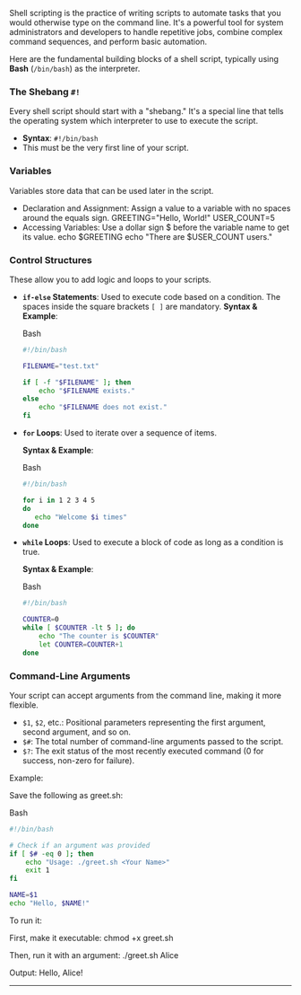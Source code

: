 Shell scripting is the practice of writing scripts to automate tasks that you would otherwise type on the command line. It's a powerful tool for system administrators and developers to handle repetitive jobs, combine complex command sequences, and perform basic automation.

Here are the fundamental building blocks of a shell script, typically using **Bash** (`/bin/bash`) as the interpreter.

### The Shebang `#!`

Every shell script should start with a "shebang." It's a special line that tells the operating system which interpreter to use to execute the script.

- **Syntax**: `#!/bin/bash`
- This must be the very first line of your script.

### Variables

Variables store data that can be used later in the script.

- Declaration and Assignment: Assign a value to a variable with no spaces around the equals sign.
    GREETING="Hello, World!"
    USER_COUNT=5
- Accessing Variables: Use a dollar sign $ before the variable name to get its value.
    echo $GREETING
    echo "There are $USER_COUNT users."

### Control Structures

These allow you to add logic and loops to your scripts.

- **`if-else` Statements**: Used to execute code based on a condition. The spaces inside the square brackets `[ ]` are mandatory.
    **Syntax & Example**:
    
    Bash
    
    ```bash
    #!/bin/bash
    
    FILENAME="test.txt"
    
    if [ -f "$FILENAME" ]; then
        echo "$FILENAME exists."
    else
        echo "$FILENAME does not exist."
    fi
    ```
    
- **`for` Loops**: Used to iterate over a sequence of items.
    
    **Syntax & Example**:
    
    Bash
    
    ```bash
    #!/bin/bash
    
    for i in 1 2 3 4 5
    do
       echo "Welcome $i times"
    done
    ```
    
- **`while` Loops**: Used to execute a block of code as long as a condition is true.
    
    **Syntax & Example**:
    
    Bash
    
    ```bash
    #!/bin/bash
    
    COUNTER=0
    while [ $COUNTER -lt 5 ]; do
        echo "The counter is $COUNTER"
        let COUNTER=COUNTER+1
    done
    ```
    

### Command-Line Arguments

Your script can accept arguments from the command line, making it more flexible.

- `$1`, `$2`, etc.: Positional parameters representing the first argument, second argument, and so on.
- `$#`: The total number of command-line arguments passed to the script.
- `$?`: The exit status of the most recently executed command (0 for success, non-zero for failure).

Example:

Save the following as greet.sh:

Bash

```bash
#!/bin/bash

# Check if an argument was provided
if [ $# -eq 0 ]; then
    echo "Usage: ./greet.sh <Your Name>"
    exit 1
fi

NAME=$1
echo "Hello, $NAME!"
```

To run it:

First, make it executable: chmod +x greet.sh

Then, run it with an argument: ./greet.sh Alice

Output: Hello, Alice!

---
